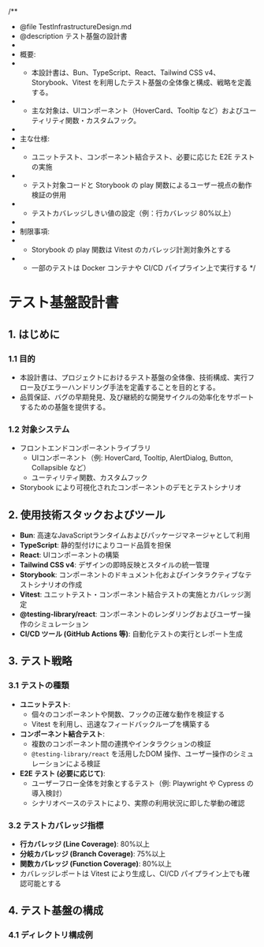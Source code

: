 /**
 * @file TestInfrastructureDesign.md
 * @description テスト基盤の設計書
 * 
 * 概要:
 * - 本設計書は、Bun、TypeScript、React、Tailwind CSS v4、Storybook、Vitest を利用したテスト基盤の全体像と構成、戦略を定義する。
 * - 主な対象は、UIコンポーネント（HoverCard、Tooltip など）およびユーティリティ関数・カスタムフック。
 *
 * 主な仕様:
 * - ユニットテスト、コンポーネント結合テスト、必要に応じた E2E テストの実施
 * - テスト対象コードと Storybook の play 関数によるユーザー視点の動作検証の併用
 * - テストカバレッジしきい値の設定（例：行カバレッジ 80%以上）
 *
 * 制限事項:
 * - Storybook の play 関数は Vitest のカバレッジ計測対象外とする
 * - 一部のテストは Docker コンテナや CI/CD パイプライン上で実行する
 */

# テスト基盤設計書

## 1. はじめに
### 1.1 目的
- 本設計書は、プロジェクトにおけるテスト基盤の全体像、技術構成、実行フロー及びエラーハンドリング手法を定義することを目的とする。
- 品質保証、バグの早期発見、及び継続的な開発サイクルの効率化をサポートするための基盤を提供する。

### 1.2 対象システム
- フロントエンドコンポーネントライブラリ
  - UIコンポーネント（例: HoverCard, Tooltip, AlertDialog, Button, Collapsible など）
  - ユーティリティ関数、カスタムフック
- Storybook により可視化されたコンポーネントのデモとテストシナリオ

## 2. 使用技術スタックおよびツール
- **Bun**: 高速なJavaScriptランタイムおよびパッケージマネージャとして利用
- **TypeScript**: 静的型付けによりコード品質を担保
- **React**: UIコンポーネントの構築
- **Tailwind CSS v4**: デザインの即時反映とスタイルの統一管理
- **Storybook**: コンポーネントのドキュメント化およびインタラクティブなテストシナリオの作成
- **Vitest**: ユニットテスト・コンポーネント結合テストの実施とカバレッジ測定
- **@testing-library/react**: コンポーネントのレンダリングおよびユーザー操作のシミュレーション
- **CI/CD ツール (GitHub Actions 等)**: 自動化テストの実行とレポート生成

## 3. テスト戦略
### 3.1 テストの種類
- **ユニットテスト**:
  - 個々のコンポーネントや関数、フックの正確な動作を検証する
  - Vitest を利用し、迅速なフィードバックループを構築する
- **コンポーネント結合テスト**:
  - 複数のコンポーネント間の連携やインタラクションの検証
  - `@testing-library/react` を活用したDOM 操作、ユーザー操作のシミュレーションによる検証
- **E2E テスト (必要に応じて)**:
  - ユーザーフロー全体を対象とするテスト（例: Playwright や Cypress の導入検討）
  - シナリオベースのテストにより、実際の利用状況に即した挙動の確認

### 3.2 テストカバレッジ指標
- **行カバレッジ (Line Coverage)**: 80%以上
- **分岐カバレッジ (Branch Coverage)**: 75%以上
- **関数カバレッジ (Function Coverage)**: 80%以上
- カバレッジレポートは Vitest により生成し、CI/CD パイプライン上でも確認可能とする

## 4. テスト基盤の構成
### 4.1 ディレクトリ構成例 